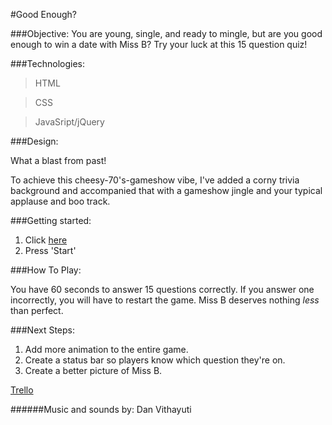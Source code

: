 #Good Enough?

###Objective: 
You are young, single, and ready to mingle, but are you good enough to win a date with Miss B? Try your luck at this 15 question quiz!

###Technologies:
>HTML

>CSS

>JavaSript/jQuery

###Design:

What a blast from past!

To achieve this cheesy-70's-gameshow vibe, I've added a corny trivia background and accompanied that with a gameshow jingle and your typical applause and boo track.

###Getting started:
1. Click [here](http://Parekeet.github.io/dating_trivia_game/)
3. Press 'Start'

###How To Play:

You have 60 seconds to answer 15 questions correctly.
If you answer one incorrectly, you will have to restart the game.
Miss B deserves nothing _less_ than perfect.

###Next Steps:
1. Add more animation to the entire game.
2. Create a status bar so players know which question they're on.
3. Create a better picture of Miss B.

[Trello](https://trello.com/b/8uqtd2eB/dating-trivia-game)

######Music and sounds by: Dan Vithayuti 






	

